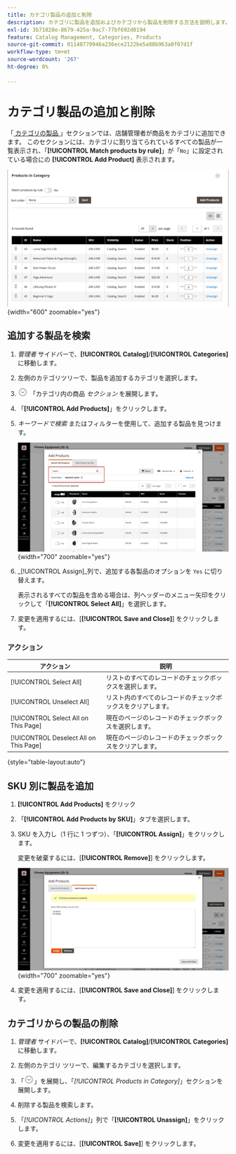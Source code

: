 ```yaml
---
title: カテゴリ製品の追加と削除
description: カテゴリに製品を追加およびカテゴリから製品を削除する方法を説明します。
exl-id: 3b71028e-8679-425a-9ac7-77bf692d0194
feature: Catalog Management, Categories, Products
source-git-commit: 01148770946a236ece2122be5a88b963a0f07d1f
workflow-type: tm+mt
source-wordcount: '267'
ht-degree: 0%

---
```


# カテゴリ製品の追加と削除

「[ カテゴリの製品 ](categories-product-assignments.md)」セクションでは、店舗管理者が商品をカテゴリに追加できます。 このセクションには、カテゴリに割り当てられているすべての製品が一覧表示され、「**[!UICONTROL Match products by rule]**」が「`No`」に設定されている場合にの **[!UICONTROL Add Product]** 表示されます。

![ 製品カテゴリー ](./assets/category-products-in-category.png){width="600" zoomable="yes"}

## 追加する製品を検索

1. _管理者_ サイドバーで、**[!UICONTROL Catalog]**/**[!UICONTROL Categories]** に移動します。

1. 左側のカテゴリツリーで、製品を追加するカテゴリを選択します。

1. ![ 展開セレクター ](../assets/icon-display-expand.png) 「カテゴリ内の商品 _セクション_ を展開します。

1. 「**[!UICONTROL Add Products]**」をクリックします。

1. _キーワードで検索_ またはフィルターを使用して、追加する製品を見つけます。

   ![ 「すべての製品を検索」タブ ](./assets/search-all-product.png){width="700" zoomable="yes"}

1. _[!UICONTROL Assign]_列で、追加する各製品のオプションを `Yes` に切り替えます。

   表示されるすべての製品を含める場合は、列ヘッダーのメニュー矢印をクリックして「**[!UICONTROL Select All]**」を選択します。

1. 変更を適用するには、[**[!UICONTROL Save and Close]**] をクリックします。

### アクション

| アクション | 説明 |
|--- |--- |
| [!UICONTROL Select All] | リストのすべてのレコードのチェックボックスを選択します。 |
| [!UICONTROL Unselect All] | リスト内のすべてのレコードのチェックボックスをクリアします。 |
| [!UICONTROL Select All on This Page] | 現在のページのレコードのチェックボックスを選択します。 |
| [!UICONTROL Deselect All on This Page] | 現在のページのレコードのチェックボックスをクリアします。 |

{style="table-layout:auto"}

## SKU 別に製品を追加

1. **[!UICONTROL Add Products]** をクリック

1. 「**[!UICONTROL Add Products by SKU]**」タブを選択します。

1. SKU を入力し（1 行に 1 つずつ）、「**[!UICONTROL Assign]**」をクリックします。

   変更を破棄するには、[**[!UICONTROL Remove]**] をクリックします。

   ![ 「SKU による製品の追加」タブ ](./assets/add-product-by-sku.png){width="700" zoomable="yes"}

1. 変更を適用するには、[**[!UICONTROL Save and Close]**] をクリックします。

## カテゴリからの製品の削除

1. _管理者_ サイドバーで、**[!UICONTROL Catalog]**/**[!UICONTROL Categories]** に移動します。

1. 左側のカテゴリ ツリーで、編集するカテゴリを選択します。

1. 「![ 展開セレクター ](../assets/icon-display-expand.png)」を展開し、「_[!UICONTROL Products in Category]_」セクションを展開します。

1. 削除する製品を検索します。

1. 「_[!UICONTROL Actions]_」列で「**[!UICONTROL Unassign]**」をクリックします。

1. 変更を適用するには、[**[!UICONTROL Save]**] をクリックします。
